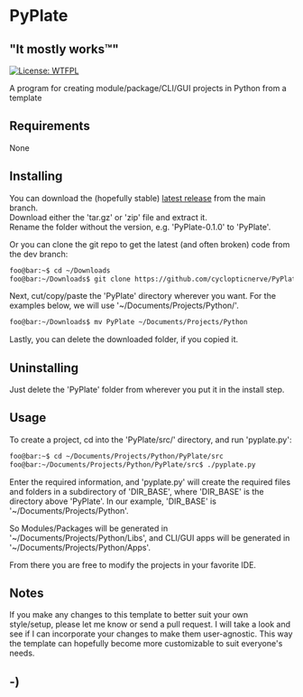<!----------------------------------------------------------------------------->
<!-- Project : PyPlate                                         /          \  -->
<!-- Filename: README.md                                      |     ()     | -->
<!-- Date    : 12/19/2022                                     |            | -->
<!-- Author  : cyclopticnerve                                 |   \____/   | -->
<!-- License : WTFPLv2                                         \          /  -->
<!----------------------------------------------------------------------------->

# PyPlate

## "It mostly works™"
[![License: WTFPL](https://img.shields.io/badge/License-WTFPL-brightgreen.svg)](http://www.wtfpl.net/about/)

<!-- __RM_SHORT_DESC_START__ -->
A program for creating module/package/CLI/GUI projects in Python from a template
<!-- __RM_SHORT_DESC_END__ -->

<!-- ![Screenshot](misc/screenshot.jpg) -->

## Requirements
<!-- __RM_PY_DEPS_START__ -->
None
<!-- __RM_PY_DEPS_END__ -->

## Installing
You can download the (hopefully stable)
[latest release](https://github.com/cyclopticnerve/PyPlate/releases/latest) 
from the main branch.<br>
Download either the 'tar.gz' or 'zip' file and extract it.<br>
Rename the folder without the version, e.g. 'PyPlate-0.1.0' to 'PyPlate'.

Or you can clone the git repo to get the latest (and often broken) code from the
dev branch:
```bash
foo@bar:~$ cd ~/Downloads
foo@bar:~/Downloads$ git clone https://github.com/cyclopticnerve/PyPlate
```

Next, cut/copy/paste the 'PyPlate' directory wherever you want. For the examples
below, we will use '~/Documents/Projects/Python/'.
```bash
foo@bar:~/Downloads$ mv PyPlate ~/Documents/Projects/Python
```

Lastly, you can delete the downloaded folder, if you copied it.

## Uninstalling
Just delete the 'PyPlate' folder from wherever you put it in the install step.

## Usage
To create a project, cd into the 'PyPlate/src/' directory, and run 'pyplate.py':
``` bash
foo@bar:~$ cd ~/Documents/Projects/Python/PyPlate/src
foo@bar:~/Documents/Projects/Python/PyPlate/src$ ./pyplate.py
```

Enter the required information, and 'pyplate.py' will create the required files
and folders in a subdirectory of 'DIR_BASE', where 'DIR_BASE' is the directory
above 'PyPlate'. In our example, 'DIR_BASE' is '~/Documents/Projects/Python'.

So Modules/Packages will be generated in 
'~/Documents/Projects/Python/Libs', and CLI/GUI apps will be generated in 
'~/Documents/Projects/Python/Apps'.

From there you are free to modify the projects in your favorite IDE.

## Notes
If you make any changes to this template to better suit your own style/setup, 
please let me know or send a pull request. I will take a look and see if I can 
incorporate your changes to make them user-agnostic. This way the template can 
hopefully become more customizable to suit everyone's needs.

## -)
<!-- -) -->
